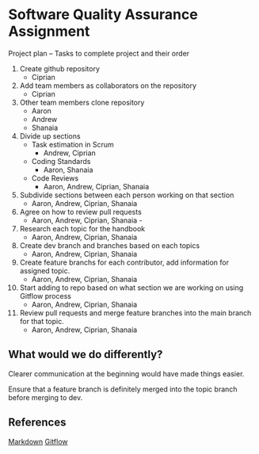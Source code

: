 
# Software Quality Assurance Assignment
Project plan – 
Tasks to complete project and their order
1. Create github repository
    - Ciprian
2.	Add team members as collaborators on the repository 
    - Ciprian
2.	Other team members clone repository 
    - Aaron
    - Andrew
    - Shanaia
3.	Divide up sections
    - Task estimation in Scrum
        - Andrew, Ciprian
    - Coding Standards
        - Aaron, Shanaia
    - Code Reviews
        - Aaron, Andrew, Ciprian, Shanaia
4. Subdivide sections between each person working on that section
    - Aaron, Andrew, Ciprian, Shanaia
5.	Agree on how to review pull requests
    - Aaron, Andrew, Ciprian, Shanaia - 
6.	Research each topic for the handbook 
    - Aaron, Andrew, Ciprian, Shanaia
8. Create dev branch and branches based on each topics
    - Aaron, Andrew, Ciprian, Shanaia
9.	Create feature branchs for each contributor, add information for assigned topic.
     - Aaron, Andrew, Ciprian, Shanaia
10. Start adding to repo based on what section we are working on using Gitflow process
    - Aaron, Andrew, Ciprian, Shanaia
11. Review pull requests and merge feature branches into the main branch for that topic.
    - Aaron, Andrew, Ciprian, Shanaia
    
## What would we do differently?

Clearer communication at the beginning would have made things easier.

Ensure that a feature branch is definitely merged into the topic branch before merging to dev.

## References
[Markdown](https://github.com/adam-p/markdown-here/wiki/Markdown-Cheatsheet)
[Gitflow](https://www.atlassian.com/git/tutorials/comparing-workflows/gitflow-workflow)
